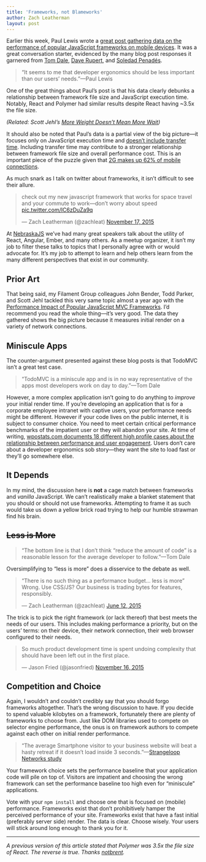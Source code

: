 ```yaml
---
title: 'Frameworks, not Blameworks'
author: Zach Leatherman
layout: post
---
```


Earlier this week, Paul Lewis wrote a [great post gathering data on the performance of popular JavaScript frameworks on mobile devices](https://aerotwist.com/blog/the-cost-of-frameworks/). It was a great conversation starter, evidenced by the many blog post responses it garnered from [Tom Dale](http://tomdale.net/2015/11/javascript-frameworks-and-mobile-performance/), [Dave Rupert](http://daverupert.com/2015/11/framework-cost/), and [Soledad Penadés](http://soledadpenades.com/2015/11/17/some-additional-thoughts-on-the-recent-discussion-about-frameworks-vs-vanilla-js-on-mobile/).

> “It seems to me that developer ergonomics should be less important than our users’ needs.”—Paul Lewis

One of the great things about Paul’s post is that his data clearly debunks a relationship between framework file size and JavaScript execution time. Notably, React and Polymer had similar results despite React having ~3.5x the file size.

_(Related: Scott Jehl’s [More Weight Doesn’t Mean More Wait](https://www.filamentgroup.com/lab/weight-wait.html))_

It should also be noted that Paul’s data is a partial view of the big picture—it focuses only on JavaScript execution time and [doesn’t include transfer time](https://twitter.com/aerotwist/status/666278458775896064). Including transfer time may contribute to a stronger relationship between framework file size and overall performance cost. This is an important piece of the puzzle given that [2G makes up 62% of mobile connections](https://twitter.com/raymondcamden/status/666674488495353856).

As much snark as I talk on twitter about frameworks, it isn’t difficult to see their allure.

<blockquote class="twitter-tweet" lang="en"><p lang="en" dir="ltr">check out my new javascript framework that works for space travel and your commute to work—don’t worry about speed <a href="https://t.co/IC6zDuZa9q">pic.twitter.com/IC6zDuZa9q</a></p>&mdash; Zach Leatherman (@zachleat) <a href="https://twitter.com/zachleat/status/666711475608666112">November 17, 2015</a></blockquote>

At [NebraskaJS](http://nebraskajs.com/) we’ve had many great speakers talk about the utility of React, Angular, Ember, and many others. As a meetup organizer, it isn’t my job to filter these talks to topics that I personally agree with or would advocate for. It’s my job to attempt to learn and help others learn from the many different perspectives that exist in our community.

## Prior Art

That being said, my Filament Group colleagues John Bender, Todd Parker, and Scott Jehl tackled this very same topic almost a year ago with the [Performance Impact of Popular JavaScript MVC Frameworks](https://www.filamentgroup.com/lab/mv-initial-load-times.html). I’d recommend you read the whole thing—it’s very good. The data they gathered shows the big picture because it measures initial render on a variety of network connections.

## Miniscule Apps

The counter-argument presented against these blog posts is that TodoMVC isn’t a great test case.

> “TodoMVC is a miniscule app and is in no way representative of the apps most developers work on day to day.”—Tom Dale

However, a more complex application isn’t going to do anything to _improve_ your initial render time. If you’re developing an application that is for a corporate employee intranet with captive users, your performance needs might be different. However if your code lives on the public internet, it is subject to consumer choice. You need to meet certain critical performance benchmarks of the impatient user or they will abandon your site. At time of writing, [wpostats.com documents 18 different high profile cases about the relationship between performance and user engagement](http://wpostats.com/). Users don’t care about a developer ergonomics sob story—they want the site to load fast or they’ll go somewhere else.

## It Depends

In my mind, the discussion here is **not** a cage match between frameworks and _vanilla_ JavaScript. We can’t realistically make a blanket statement that you should or should not use frameworks. Attempting to frame it as such would take us down a yellow brick road trying to help our humble strawman find his brain.

## ~~Less is More~~

> “The bottom line is that I don’t think “reduce the amount of code” is a reasonable lesson for the average developer to follow.”—Tom Dale

Oversimplifying to “less is more” does a disservice to the debate as well.

<blockquote class="twitter-tweet" lang="en"><p lang="en" dir="ltr">“There is no such thing as a performance budget… less is more”&#10;&#10;Wrong. Use CSS/JS?&#10;&#10;Our business is trading bytes for features, responsibly.</p>&mdash; Zach Leatherman (@zachleat) <a href="https://twitter.com/zachleat/status/609408429522845696">June 12, 2015</a></blockquote>

The trick is to pick the right framework (or lack thereof) that best meets the needs of our users. This includes making performance a priority, but on the users’ terms: on their device, their network connection, their web browser configured to their needs.

<blockquote class="twitter-tweet" lang="en"><p lang="en" dir="ltr">So much product development time is spent undoing complexity that should have been left out in the first place.</p>&mdash; Jason Fried (@jasonfried) <a href="https://twitter.com/jasonfried/status/666351638836326400">November 16, 2015</a></blockquote>

## Competition and Choice

Again, I wouldn’t and couldn’t credibly say that you should forgo frameworks altogether. That’s the wrong discussion to have. If you decide to spend valuable kilobytes on a framework, fortunately there are plenty of frameworks to choose from. Just like DOM libraries used to compete on selector engine performance, the onus is on framework authors to compete against each other on initial render performance.

> “The average Smartphone visitor to your business website will beat a hasty retreat if it doesn’t load inside 3 seconds.”—[Strangeloop Networks study](http://www.aykira.com.au/2014/04/importance-website-loading-speed-top-3-factors-limit-website-speed/)

Your framework choice sets the performance baseline that your application code will pile on top of. Visitors are impatient and choosing the wrong framework can set the performance baseline too high even for “miniscule” applications.

Vote with your `npm install` and choose one that is focused on (mobile) performance. Frameworks exist that don’t prohibitively hamper the perceived performance of your site. Frameworks exist that have a fast initial (preferably server side) render. The data is clear. Choose wisely. Your users will stick around long enough to thank you for it.

---

_A previous version of this article stated that Polymer was 3.5x the file size of React. The reverse is true. Thanks [notbrent](https://twitter.com/notbrent/status/667740388279451649)._
